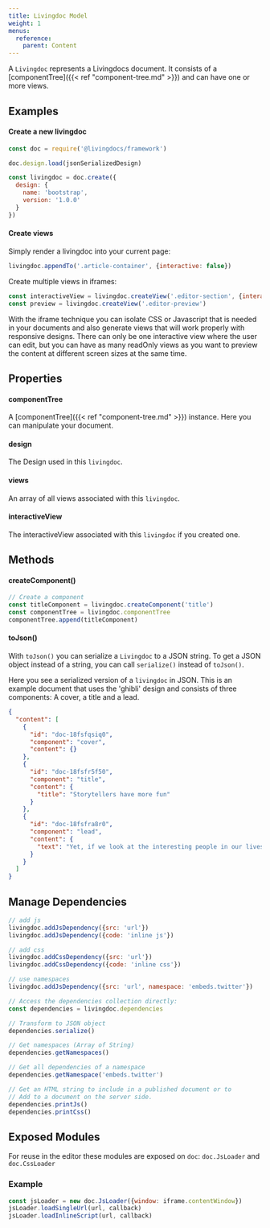 ```yaml
---
title: Livingdoc Model
weight: 1
menus:
  reference:
    parent: Content
---
```


A `Livingdoc` represents a Livingdocs document. It consists of a [componentTree]({{< ref "component-tree.md" >}}) and can have one or more views.

## Examples

#### Create a new livingdoc

```js
const doc = require('@livingdocs/framework')

doc.design.load(jsonSerializedDesign)

const livingdoc = doc.create({
  design: {
    name: 'bootstrap',
    version: '1.0.0'
  }
})
```

#### Create views

Simply render a livingdoc into your current page:

```js
livingdoc.appendTo('.article-container', {interactive: false})
```

Create multiple views in iframes:

```js
const interactiveView = livingdoc.createView('.editor-section', {interactive: true})
const preview = livingdoc.createView('.editor-preview')
```

With the iframe technique you can isolate CSS or Javascript that is needed in your documents and also generate views that will work properly with responsive designs. There can only be one interactive view where the user can edit, but you can have as many readOnly views as you want to preview the content at different screen sizes at the same time.

## Properties

#### componentTree

A [componentTree]({{< ref "component-tree.md" >}}) instance. Here you can manipulate your document.

#### design

The Design used in this `livingdoc`.

#### views

An array of all views associated with this `livingdoc`.

#### interactiveView

The interactiveView associated with this `livingdoc` if you created one.

## Methods

#### createComponent()

```js
// Create a component
const titleComponent = livingdoc.createComponent('title')
const componentTree = livingdoc.componentTree
componentTree.append(titleComponent)
```

#### toJson()

With `toJson()` you can serialize a `Livingdoc` to a JSON string. To get a JSON object instead of a string, you can call `serialize()` instead of `toJson()`.

Here you see a serialized version of a `livingdoc` in JSON. This is an example document that uses the 'ghibli' design and consists of three components: A cover, a title and a lead.

```json
{
  "content": [
    {
      "id": "doc-18fsfqsiq0",
      "component": "cover",
      "content": {}
    },
    {
      "id": "doc-18fsfr5f50",
      "component": "title",
      "content": {
        "title": "Storytellers have more fun"
      }
    },
    {
      "id": "doc-18fsfra8r0",
      "component": "lead",
      "content": {
        "text": "Yet, if we look at the interesting people in our lives, I think we’ll find few of them have climbed Mount Everest or broken a wild mustang. Most have never wrestled an alligator or gotten embroiled in a covert operation. Most haven’t seen a whole lot of real excitement."
      }
    }
  ]
}
```

## Manage Dependencies

```js
// add js
livingdoc.addJsDependency({src: 'url'})
livingdoc.addJsDependency({code: 'inline js'})

// add css
livingdoc.addCssDependency({src: 'url'})
livingdoc.addCssDependency({code: 'inline css'})

// use namespaces
livingdoc.addJsDependency({src: 'url', namespace: 'embeds.twitter'})

// Access the dependencies collection directly:
const dependencies = livingdoc.dependencies

// Transform to JSON object
dependencies.serialize()

// Get namespaces (Array of String)
dependencies.getNamespaces()

// Get all dependencies of a namespace
dependencies.getNamespace('embeds.twitter')

// Get an HTML string to include in a published document or to
// Add to a document on the server side.
dependencies.printJs()
dependencies.printCss()
```

## Exposed Modules

For reuse in the editor these modules are exposed on `doc`:
`doc.JsLoader` and `doc.CssLoader`

### Example

```js
const jsLoader = new doc.JsLoader({window: iframe.contentWindow})
jsLoader.loadSingleUrl(url, callback)
jsLoader.loadInlineScript(url, callback)
```
